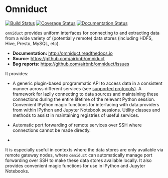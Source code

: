 # Omniduct
[![Build Status](https://travis-ci.org/airbnb/omniduct.svg?branch=master)](https://travis-ci.org/airbnb/omniduct)
[![Coverage Status](https://coveralls.io/repos/github/airbnb/omniduct/badge.svg?branch=master)](https://coveralls.io/github/airbnb/omniduct?branch=master)
[![Documentation Status](https://readthedocs.org/projects/omniduct/badge/?version=latest)](http://omniduct.readthedocs.io/en/latest/?badge=latest)

`omniduct` provides uniform interfaces for connecting to and extracting data from a wide variety of (potentially remote) data stores (including HDFS, Hive, Presto, MySQL, etc).

- **Documentation:** http://omniduct.readthedocs.io
- **Source:** https://github.com/airbnb/omniduct
- **Bug reports:** https://github.com/airbnb/omniduct/issues

It provides:

- A generic plugin-based programmatic API to access data in a consistent manner across different services (see [supported protocols](http://omniduct.readthedocs.io/en/latest/protocols.html)).
    A framework for lazily connecting to data sources and maintaining these connections during the entire lifetime of the relevant Python session.
    Convenient IPython magic functions for interfacing with data providers from within IPython and Jupyter Notebook sessions.
    Utility classes and methods to assist in maintaining registries of useful services.


- Automatic port forwarding of remote services over SSH where connections cannot be made directly.
-
It is especially useful in contexts where the data stores are only available via remote gateway nodes, where `omniduct` can automatically manage port forwarding over SSH to make these data stores available locally. It also provides convenient magic functions for use in IPython and Jupyter Notebooks.
